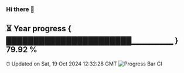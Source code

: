 ### Hi there 👋
⏳ Year progress { ███████████████████████▁▁▁▁▁▁▁ } 79.92 %
---
⏰ Updated on Sat, 19 Oct 2024 12:32:28 GMT
![Progress Bar CI](https://github.com/liununu/liununu/workflows/Progress%20Bar%20CI/badge.svg)
